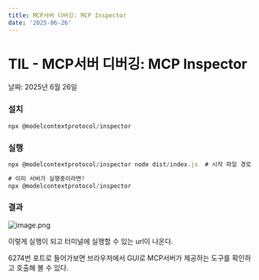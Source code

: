 ```yaml
---
title: MCP서버 디버깅: MCP Inspector
date: '2025-06-26'
---
```

# TIL - MCP서버 디버깅: MCP Inspector

날짜: 2025년 6월 26일

### 설치

```jsx
npx @modelcontextprotocol/inspector
```

### 실행

```jsx
npx @modelcontextprotocol/inspector node dist/index.js  # 시작 파일 경로

# 이미 서버가 실행중이라면?
npx @modelcontextprotocol/inspector
```

### 결과

![image.png](TIL%20-%20MCP%E1%84%89%E1%85%A5%E1%84%87%E1%85%A5%20%E1%84%83%E1%85%B5%E1%84%87%E1%85%A5%E1%84%80%E1%85%B5%E1%86%BC%20MCP%20Inspector%2021eaaeb09ae1803fa9b4c1f0ab9c77af/image.png)

이렇게 실행이 되고 터미널에 실행할 수 있는 url이 나온다.

6274번 포트로 들어가보면 브라우저에서 GUI로 MCP서버가 제공하는 도구를 확인하고 호출해 볼 수 있다.
